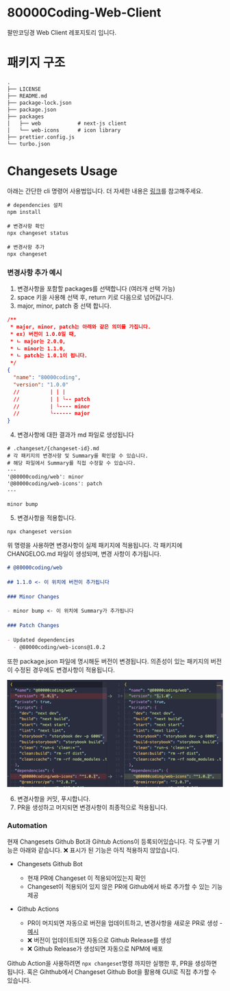 # 80000Coding-Web-Client

팔만코딩경 Web Client 레포지토리 입니다.

# 패키지 구조

```shell
.
├── LICENSE
├── README.md
├── package-lock.json
├── package.json
├── packages
│   ├── web            # next-js client
│   └── web-icons      # icon library
├── prettier.config.js
└── turbo.json
```

# Changesets Usage

아래는 간단한 cli 명령어 사용법입니다.
더 자세한 내용은 [링크](https://github.com/changesets/changesets/blob/main/packages/cli/README.md)를 참고해주세요.

```shell
# dependencies 설치
npm install

# 변경사항 확인
npx changeset status

# 변경사항 추가
npx changeset
```

### 변경사항 추가 예시

1. 변경사항을 포함할 packages를 선택합니다 (여러개 선택 가능)
2. space 키을 사용해 선택 후, return 키로 다음으로 넘어갑니다.
3. major, minor, patch 중 선택 합니다.

```json
/**
 * major, minor, patch는 아래와 같은 의미를 가집니다.
 * ex) 버전이 1.0.0일 때,
 * ㄴ major는 2.0.0,
 * ㄴ minor는 1.1.0,
 * ㄴ patch는 1.0.1이 됩니다.
 */
{
  "name": "80000coding",
  "version": "1.0.0"
  //          | | |
  //          | | └-- patch
  //          | └---- minor
  //          └------ major
}
```

4. 변경사항에 대한 결과가 md 파일로 생성됩니다

```shell
# .changeset/{changeset-id}.md
# 각 패키지의 변경사항 및 Summary를 확인할 수 있습니다.
# 해당 파일에서 Summary를 직접 수정할 수 있습니다.
---
'@80000coding/web': minor
'@80000coding/web-icons': patch
---

minor bump
```

5. 변경사항을 적용합니다.

```shell
npx changeset version
```

위 명령을 사용하면 변경사항이 실제 패키지에 적용됩니다. 각 패키지에 CHANGELOG.md 파일이 생성되며, 변경 사항이 추가됩니다.

```md
# @80000coding/web

## 1.1.0 <- 이 위치에 버전이 추가됩니다

### Minor Changes

- minor bump <- 이 위치에 Summary가 추가됩니다

### Patch Changes

- Updated dependencies
  - @80000coding/web-icons@1.0.2
```

또한 package.json 파일에 명시해둔 버전이 변경됩니다. 의존성이 있는 패키지의 버전이 수정된 경우에도 변경사항이 적용됩니다.

![changeset sample](./assets/changeset-sample.png)

6. 변경사항을 커밋, 푸시합니다.
7. PR을 생성하고 머지되면 변경사항이 최종적으로 적용됩니다.

### Automation

현재 Changesets Github Bot과 Gihtub Actions이 등록되어있습니다. 각 도구별 기능은 아래와 같습니다. ❌ 표시가 된 기능은 아직 적용하지 않았습니다.

- Changesets Github Bot

  - 현재 PR에 Changeset 이 적용되어있는지 확인
  - Changeset이 적용되어 있지 않은 PR에 Github에서 바로 추가할 수 있는 기능 제공

- Github Actions
  - PR이 머지되면 자동으로 버전을 업데이트하고, 변경사항을 새로운 PR로 생성 - [예시](https://github.com/80000Coding/80000Coding-Web-Client/pull/73)
  - ❌ 버전이 업데이트되면 자동으로 Github Release를 생성
  - ❌ Github Release가 생성되면 자동으로 NPM에 배포

Github Action을 사용하려면 `npx changeset`명령 까지만 실행한 후, PR을 생성하면 됩니다. 혹은 Gihthub에서 Changeset Github Bot을 활용해 GUI로 직접 추가할 수 있습니다.
